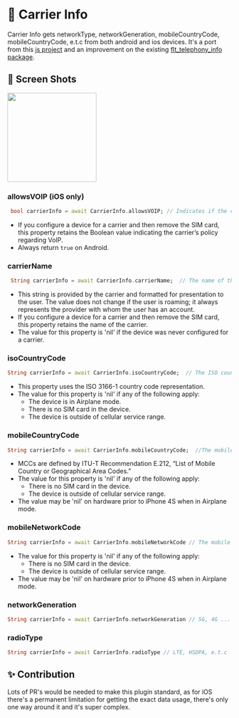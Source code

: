 # 📱 Carrier Info

Carrier Info gets networkType, networkGeneration, mobileCountryCode, mobileCountryCode, e.t.c from both android and ios devices. It's a port from this [js project](https://github.com/react-native-webrtc/react-native-carrier-info) and an improvement on the existing [flt_telephony_info  package](https://pub.dev/packages/flt_telephony_info).

## 📸 Screen Shots

<p float="left">
<img src="https://github.com/Zfinix/carrier_info/blob/main/1.png?raw=true" width="200">
</p>

### allowsVOIP (iOS only)

```dart
 bool carrierInfo = await CarrierInfo.allowsVOIP; // Indicates if the carrier allows VoIP calls to be made on its network.
```

- If you configure a device for a carrier and then remove the SIM card, this property retains the Boolean value indicating the carrier’s policy regarding VoIP.
- Always return `true` on Android.

### carrierName

```dart
 String carrierInfo = await CarrierInfo.carrierName;  // The name of the user’s home cellular service provider.
```

- This string is provided by the carrier and formatted for presentation to the user. The value does not change if the user is roaming; it always represents the provider with whom the user has an account.
- If you configure a device for a carrier and then remove the SIM card, this property retains the name of the carrier.
- The value for this property is 'nil' if the device was never configured for a carrier.

### isoCountryCode

```dart
String carrierInfo = await CarrierInfo.isoCountryCode;  // The ISO country code for the user’s cellular service provider.
```

- This property uses the ISO 3166-1 country code representation.
- The value for this property is 'nil' if any of the following apply:
  - The device is in Airplane mode.
  - There is no SIM card in the device.
  - The device is outside of cellular service range.

### mobileCountryCode

```dart
String carrierInfo = await CarrierInfo.mobileCountryCode;  //The mobile country code (MCC) for the user’s cellular service provider.
```

- MCCs are defined by ITU-T Recommendation E.212, “List of Mobile Country or Geographical Area Codes.”
- The value for this property is 'nil' if any of the following apply:
  - There is no SIM card in the device.
  - The device is outside of cellular service range.
- The value may be 'nil' on hardware prior to iPhone 4S when in Airplane mode.

### mobileNetworkCode

```dart
String carrierInfo = await CarrierInfo.mobileNetworkCode // The mobile network code (MNC) for the user’s cellular service provider.
```

- The value for this property is 'nil' if any of the following apply:
  - There is no SIM card in the device.
  - The device is outside of cellular service range.
- The value may be 'nil' on hardware prior to iPhone 4S when in Airplane mode.

### networkGeneration

```dart
String carrierInfo = await CarrierInfo.networkGeneration // 5G, 4G ... 2G
```

### radioType

```dart
String carrierInfo = await CarrierInfo.radioType // LTE, HSDPA, e.t.c
```

## ✨ Contribution

 Lots of PR's would be needed to make this plugin standard, as for iOS there's a permanent limitation for getting the exact data usage, there's only one way around it and it's super complex.
